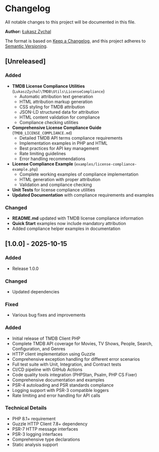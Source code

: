 # Changelog

All notable changes to this project will be documented in this file.

**Author:** [Łukasz Zychal](https://github.com/lukaszzychal)

The format is based on [Keep a Changelog](https://keepachangelog.com/en/1.0.0/),
and this project adheres to [Semantic Versioning](https://semver.org/spec/v2.0.0.html).

## [Unreleased]

### Added
- **TMDB License Compliance Utilities** (`LukaszZychal\TMDB\Utils\LicenseCompliance`)
  - Automatic attribution text generation
  - HTML attribution markup generation
  - CSS styling for TMDB attribution
  - JSON-LD structured data for attribution
  - HTML content validation for compliance
  - Compliance checking utilities
- **Comprehensive License Compliance Guide** (`TMDB_LICENSE_COMPLIANCE.md`)
  - Detailed TMDB API terms compliance requirements
  - Implementation examples in PHP and HTML
  - Best practices for API key management
  - Rate limiting guidelines
  - Error handling recommendations
- **License Compliance Example** (`examples/license-compliance-example.php`)
  - Complete working examples of compliance implementation
  - HTML generation with proper attribution
  - Validation and compliance checking
- **Unit Tests** for license compliance utilities
- **Updated Documentation** with compliance requirements and examples

### Changed
- **README.md** updated with TMDB license compliance information
- **Quick Start** examples now include mandatory attribution
- Added compliance helper examples in documentation

## [1.0.0] - 2025-10-15

### Added
- Release 1.0.0

### Changed
- Updated dependencies

### Fixed
- Various bug fixes and improvements


### Added
- Initial release of TMDB Client PHP
- Complete TMDB API coverage for Movies, TV Shows, People, Search, Configuration, and Genres
- HTTP client implementation using Guzzle
- Comprehensive exception handling for different error scenarios
- Full test suite with Unit, Integration, and Contract tests
- CI/CD pipeline with GitHub Actions
- Code quality tools integration (PHPStan, Psalm, PHP CS Fixer)
- Comprehensive documentation and examples
- PSR-4 autoloading and PSR standards compliance
- Logging support with PSR-3 compatible loggers
- Rate limiting and error handling for API calls

### Technical Details
- PHP 8.1+ requirement
- Guzzle HTTP Client 7.8+ dependency
- PSR-7 HTTP message interfaces
- PSR-3 logging interfaces
- Comprehensive type declarations
- Static analysis support

